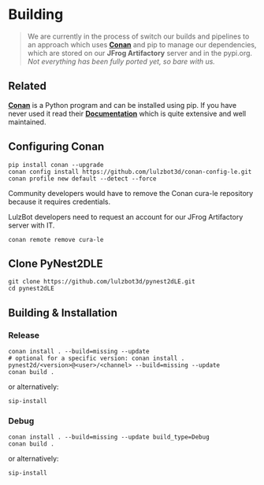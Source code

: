 
# Building

> We are currently in the process of switch our builds and pipelines to an approach which uses **[Conan]** and pip to manage our dependencies, which are stored on our **JFrog Artifactory** server and in the pypi.org. *Not everything has been fully ported yet, so bare with us.*

## Related

**[Conan]** is a Python program and can be installed using pip. If you have never used it read their **[Documentation][Conan Docs]** which is quite extensive and well maintained.

## Configuring Conan

```shell
pip install conan --upgrade
conan config install https://github.com/lulzbot3d/conan-config-le.git
conan profile new default --detect --force
```

Community developers would have to remove the Conan cura-le repository because it requires credentials.

LulzBot developers need to request an account for our JFrog Artifactory server with IT.

```shell
conan remote remove cura-le
```

## Clone PyNest2DLE

```shell
git clone https://github.com/lulzbot3d/pynest2dLE.git
cd pynest2dLE
```

## Building & Installation

### Release

```shell
conan install . --build=missing --update
# optional for a specific version: conan install . pynest2d/<version>@<user>/<channel> --build=missing --update
conan build .
```

or alternatively:

```shell
sip-install
```

### Debug

```shell
conan install . --build=missing --update build_type=Debug
conan build .
```

or alternatively:

```shell
sip-install
```

<!----------------------------------------------------------------------------->

[Conan Docs]: https://docs.conan.io/en/latest/index.html
[Conan]: https://conan.io/
